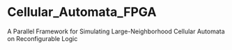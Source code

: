 # Cellular_Automata_FPGA
A Parallel Framework for Simulating Large-Neighborhood Cellular Automata on Reconfigurable Logic
